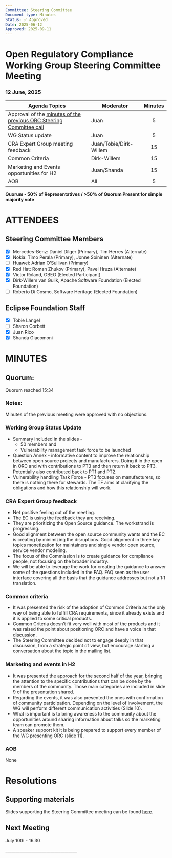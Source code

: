 ```yaml
---
Committee: Steering Committee
Document type: Minutes
Status: ✅ Approved
Date: 2025-06-12
Approved: 2025-09-11
---
```


# **Open Regulatory Compliance Working Group** Steering Committee Meeting

###  12 June, 2025 

| Agenda Topics | Moderator | Minutes |
| ----- | ----- | :---: |
| Approval of the [minutes of the previous ORC Steering Committee call](https://docs.google.com/document/d/17kiKppfckfj8STPHZdKDD5rqrpTy0E4T9T6RWl4EEbI/edit?tab=t.0#heading=h.gxn7522l60z2) | Juan | 5 |
| WG Status update | Juan | 5 |
| CRA Expert Group meeting feedback | Juan/Tobie/Dirk-Willem | 15 |
| Common Criteria | Dirk-Willem | 15 |
| Marketing and Events opportunities for H2 | Juan/Shanda | 15 |
| AOB | All | 5 |

**Quorum \- 50% of Representatives / \>50% of Quorum Present for simple majority vote**  
 

# ATTENDEES

## Steering Committee Members

- [x] Mercedes-Benz:  Daniel Dilger (Primary), Tim Herres (Alternate)  
- [x] Nokia: Timo Perala (Primary), Jonne Soininen (Alternate)  
- [ ] Huawei: Adrian O’Sullivan (Primary)  
- [x] Red Hat: Roman Zhukov (Primary), Pavel Hruza (Alternate)  
- [x] Victor Roland, OBEO (Elected Participant)  
- [x] Dirk-Willem van Gulik, Apache Software Foundation (Elected Foundation)  
- [ ] Roberto Di Cosmo, Software Heritage (Elected Foundation)

## Eclipse Foundation Staff

- [x] Tobie Langel   
- [ ] Sharon Corbett  
- [x] Juan Rico  
- [x] Shanda Giacomoni

# MINUTES

## Quorum: 

Quorum reached 15:34

### Notes:

Minutes of the previous meeting were approved with no objections.

### Working Group Status Update

* Summary included in the slides \-   
  * 50 members and   
  * Vulnerability management task force to be launched   
* Question Annex \- informative content to improve the relationship between open source projects and manufacturers. Doing it in the open in ORC and with contributions to PT3 and then return it back to PT3. Potentially also contributed back to PT1 and PT2.  
* Vulnerability handling Task Force \- PT3 focuses on manufacturers, so there is nothing there for stewards. The TF aims at clarifying the obligations and how this relationship will work. 

### CRA Expert Group feedback

* Net positive feeling out of the meeting.  
* The EC is using the feedback they are receiving.  
* They are prioritizing the Open Source guidance. The workstrand is progressing.  
* Good alignment between the open source community wants and the EC is creating by minimizing the disruptions. Good alignment in three key topics monetization for maintainers and single vendor open source, service vendor modeling.  
* The focus of the Commission is to create guidance for compliance people, not focusing on the broader industry.  
* We will be able to leverage the work for creating the guidance to answer some of the questions included in the FAQ. FAQ seen as the user interface covering all the basis that the guidance addresses but not a 1:1 translation.

### Common criteria

* It was presented the risk of the adoption of Common Criteria as the only way of being able to fulfill CRA requirements, since it already exists and it is applied to some critical products.  
* Common Criteria doesn’t fit very well with most of the products and it was raised the point about positioning ORC and have a voice in that discussion.  
* The Steering Committee decided not to engage deeply in that discussion, from a strategic point of view, but encourage starting a conversation about the topic in the mailing list.

### Marketing and events in H2

* It was presented the approach for the second half of the year, bringing the attention to the specific contributions that can be done by the members of the community. Those main categories are included in slide 9 of the presentation shared.  
* Regarding the events, it was also presented the ones with confirmation of community participation. Depending on the level of involvement, the WG will perform different communication activities (Slide 10).  
* What is important is to bring awareness to the community about the opportunities around sharing information about talks so the marketing team can promote them.  
* A speaker support kit it is being prepared to support every member of the WG presenting ORC (slide 11).

### AOB

None

# Resolutions

## Supporting materials

Slides supporting the Steering Committee meeting can be found [here](https://drive.google.com/file/d/1pI4IGDmHbINc7Slnr2woDMXpuxoApfXE/view?usp=sharing). 

## Next Meeting

July 10th \- 16.30

\_\_\_\_\_\_\_\_\_\_\_\_\_\_\_\_\_\_\_\_\_\_\_\_\_\_\_\_\_\_\_\_\_\_\_